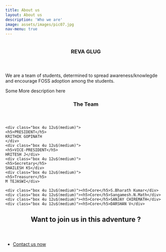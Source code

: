 ```yaml
---
title: About us
layout: About us
description: 'Who we are'
image: assets/images/pic07.jpg
nav-menu: true
---
```


<!-- Main -->
<div id="main">



<!-- Two -->
<section id="two" class="spotlights">
	<section>
		<a href="generic.html" class="image">
			<img src="{% link assets/images/pic08.jpg %}" alt="" data-position="center center" />
		</a>
		<div class="content">
			<div class="inner">
				<header class="major">
					<h3>REVA GLUG</h3>
				</header>
				<p>We are a team of students, determined to spread awareness/knowlegde and encourage FOSS adoption among the students.</p>
				<p>Some More description here </p>
			</div>
		</div>
	</section>
	
</section>

<section>
<div class="inner">
		<header class="major"><h3>The Team </h3></header>

<div class="row">

	<div class="box 4u 12u$(medium)">
	<h5>PRESIDENT</h5>
	KRITHIK GOPINATH
	</div>
	<div class="box 4u 12u$(medium)">
	<h5>VICE-PRESIDENT</h5>
	HRITESH J</div>
	<div class="box 4u 12u$(medium)">
	<h5>Secretary</h5>
	SHAILESH KS</div>
	<div class="box 4u 12u$(medium)">
	<h5>Treasurer</h5>
	M TEJASWI</div>

	<div class="box 4u 12u$(medium)"><h5>Core</h5>S.Bharath Kumar</div>
	<div class="box 4u 12u$(medium)"><h5>Core</h5>Sangamesh.N.Math</div>
	<div class="box 4u 12u$(medium)"><h5>Core</h5>SANJAY CHIREMATH</div>
	<div class="box 4u 12u$(medium)"><h5>Core</h5>DARSHAN V</div>
</div>
</div>
</section>
<!-- Three -->
<section id="three">
	<div class="inner">
		<header class="major">
			<h2>Want to join us in this adventure ?</h2>
		</header>
				<!-- <p>Nullam et orci eu lorem consequat tincidunt vivamus et sagittis libero. Mauris aliquet magna magna sed nunc rhoncus pharetra. Pellentesque condimentum sem. In efficitur ligula tate urna. Maecenas laoreet massa vel lacinia pellentesque lorem ipsum dolor. Nullam et orci eu lorem consequat tincidunt. Vivamus et sagittis libero. Mauris aliquet magna magna sed nunc rhoncus amet pharetra et feugiat tempus.</p> -->
		<ul class="actions">
			<li><a href="generic.html" class="button next">Contact us now</a></li>
		</ul>
	</div>
</section>


</div>
